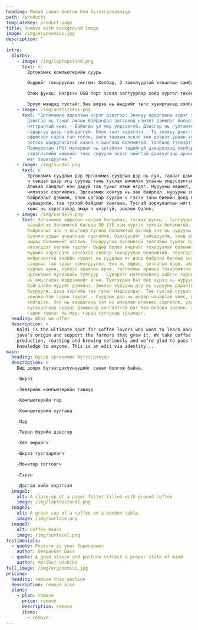 ```yaml
---
heading: Манай санал болгож буй бүтээгдэхүүнүүд
path: /products
templateKey: product-page
title: Remove with background image
image: /img/ergonomics.jpg
description: "                                                                                                                                                                              \
  "
intro:
  blurbs:
    - image: /img/laptopstand.png
      text: >-
        Эргономик компьютерийн суурь 

        Өндрийг тохируулах систем: Хялбар, 2 товчлууртай хяналтын самбар нь энгийн бөгөөд зөв байрлал, илүү бүтээмжтэй ажлын талбарт шаардлагатай өндрийг тохируулж болно. 

        Олон функц: Нэгдсэн USB порт эсвэл залгуураар хоёр хүртэл төхөөрөмжийг цэнэглэ. Доод шат нь дээд шаттай синхроноор өргөгддөг бөгөөд тав тухтай ажлын байрыг бий болгодог бөгөөд пүрштэй өргөгчийг таны аюулгүй байдал, хялбар байдлыг хангах үүднээс зохион бүтээж, туршиж үзсэн. 

        Эрүүл мэндэд тустай: Энэ ширээ нь өндрийг төгс хувиргахад хялбар бөгөөд өдрийн турш зогсож буй оффис болон суух ажлын хооронд шаардлагатай эрүүл тэнцвэрийг олох боломжийг танд олгоно. Ажлын ядаргааг тайлж, ажлын үр ашгаа дээшлүүлээрэй, бид танд хамгийн сайн ширээний өргөгч, үйлчилгээг үзүүлэхийн тулд шаргуу ажиллаж байна. Хялбар угсралт: Урьдчилан угсарч, хэдхэн минутын дотор ашиглахад бэлэн болно. Одоо байгаа ширээн дээрээ тавиад ажлын байраа цэгцэлж эхлээрэй.
    - image: /img/antistress.png
      text: "Эргономик ядралтын эсрэг дэвсгэр: Энэхүү ядаргааны эсрэг эргономик
        дэвсгэр нь таныг ажлын байрандаа зогсоход нэмэлт дэмжлэг болно. Өндөр
        нягтралтай хөөс - Байнгын ул мөр үлдээхгүй. Дэвсгэр нь гулгамтгай
        гадаргуу дээр гулсдаггүй. Олон талт хэрэглээ - Та энэхүү дэвсгэрийг
        оффисоос гадна гал тогоо, анги танхим эсвэл хөл дээрээ удаан хугацаагаар
        зогсох шаардлагатай хаана ч ашиглах боломжтой. Толбонд тэсвэртэй -
        Полиуретан (PU) материал нь эвтэйхэн төдийгүй цэвэрлэхэд хялбар. Өндөр
        зэрэглэлийн хөөсийг тоос соруулж эсвэл чийгтэй даавуугаар арчиж, шинэ
        мэт харагдуулна."
    - image: /img/suudal.png
      text: >
        Эргономик суудлын дэр Эргономик суудлын дэр нь гуя, ташааг дэмжиж, ямар
        ч сандал дээр эгц суухад тань туслах шинжлэх ухааны үндэслэлтэй дэр юм.
        Аливаа сандлыг нэн даруй тав тухыг нэмж өгдэг. Нурууны өвдөлт, хөл
        чилэхээс сэргийлнэ. Эргономик контур нь зөв байрлал, нурууны эгц
        байрлалыг дэмжиж, олон цагаар суусан ч гэсэн таны биеийн доод жинг дахин
        хуваарилж, тав тухтай байдлыг хангана. Тусгай зориулалтын нягт санах ойн
        хөөс нь хэрэглэхэд ямар ч үнэргүй, зөөлөн болно.
    - image: /img/sandal4.png
      text: Эргономик оффисын сандал Налуулах, түгжих функц - Тулгуурыг арагш
        хазайлгах боломжтой бөгөөд 90-135 хэм хүртэл тухлах боломжтой. Энэ
        байрлалыг аль ч өнцгөөр түгжих боломжтой бөгөөд энэ нь нурууны
        булчингуудын ачааллаас сэргийлж, бэлхүүсийг тайвшруулж, хүнд ажлын дараа
        амрах боломжийг олгоно. Тохируулах боломжтой толгойны түшлэг ба
        эвхэгддэг хөлийн түшлэг- Өндөр болон өнцгийг тохируулах боломжтой, янз
        бүрийн хэрэгцээг хангахад хялбар тохируулах боломжтой. Эвхэгддэг зөөлөн
        жийргэвчтэй хөлийн түшлэг нь суудлын яг доор байрлах бөгөөд энэ нь
        сандлын тав тухыг нэмэгдүүлнэ. Энэ нь оффис, унтлагын өрөө, ажлын өрөө,
        хурлын өрөө, хүлээн авалтын өрөө, тоглоомын өрөөнд тохиромжтой.
        Эргономик бүсэлхийн тулгуур - Сүвэрхэг материалаар хийсэн торон түшлэг
        нь амьсгалах мэдрэмжийг өгнө. Тулгуурын бат бөх хүрээ нь нурууны
        байгалийн муруйг дэмжинэ. Зөөлөн нурууны дэр нь нурууны даралтыг
        бууруулж, дээд зэргийн тав тухыг мэдрүүлдэг. Тав тухтай суудал ба
        зөөлөвчтэй гарын түшлэг - Суудлын дэр нь өндөр чанартай хөөс, даавуугаар
        хийгдсэн. Энэ нь аарцаганд хэт их ачаалал өгөхөөс сэргийлж, удаан
        хугацаагаар суухыг дэмжихэд хангалттай бат бөх боловч зөөлөн. Зөөлөвчтэй
        гарын түшлэг нь мөр, гараа суллахад тусалдаг.
  heading: What we offer
  description: >
    Kaldi is the ultimate spot for coffee lovers who want to learn about their
    java’s origin and support the farmers that grew it. We take coffee
    production, roasting and brewing seriously and we’re glad to pass that
    knowledge to anyone. This is an edit via identity...
main:
  heading: Бусад эргономик бүтээгдэхүүн
  description: >
    Бид доорх бүтээгдэхүүнүүдийг санал болгож байна. 

    -Ширээ                                                                                                                                                         

    -Зөөврийн компьютерийн тавиур                                                                                                                

    -Компьютерийн гар                                                                                                                                            

    -Компьютерийн хулгана                                                                                                                                

    -Пад                                                                                                                                                                 

    -Төрөл бүрийн дэвсгэр                                                                                                                                   

    -Хөл амраагч                                                                                                                                                    

    -Ширээ тусгаарлагч                                                                                                                                          

    -Монитор тогтоогч                                                                                                                                         

    -Гэрэл                                                                                                                                                              

    -Дасгал хийх хэрэгсэл                                                                                                                                     
  image1:
    alt: A close-up of a paper filter filled with ground coffee
    image: /img/laptopstand1.png
  image2:
    alt: A green cup of a coffee on a wooden table
    image: /img/surface.png
  image3:
    alt: Coffee beans
    image: /img/surface1.png
testimonials:
  - quote: Posture is your Superpower
    author: Deepanker Dass
  - quote: A good stance and posture reflect a proper state of mind
    author: Morihei Ueshiba
full_image: /img/ergonomics.jpg
pricing:
  heading: remove this section
  description: remove also
  plans:
    - plan: remove
      price: remove
      description: remove
      items:
        - remove
---
```

